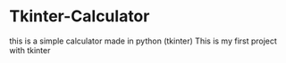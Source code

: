 # Tkinter-Calculator
this is a simple calculator made in python (tkinter) This is my first project with tkinter

